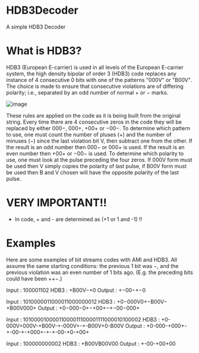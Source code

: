 # HDB3Decoder
A simple HDB3 Decoder

# What is HDB3?
HDB3 (European E-carrier) is used in all levels of the European E-carrier system, the high density bipolar of order 3 (HDB3) code replaces any instance of 4 consecutive 0 bits with one of the patterns "000V" or "B00V". The choice is made to ensure that consecutive violations are of differing polarity; i.e., separated by an odd number of normal + or − marks.

![image](https://github.com/user-attachments/assets/560a7836-a478-4f8e-8cda-50917517e2cc)

These rules are applied on the code as it is being built from the original string. Every time there are 4 consecutive zeros in the code they will be replaced by either 000−, 000+, +00+ or −00−. To determine which pattern to use, one must count the number of pluses (+) and the number of minuses (−) since the last violation bit V, then subtract one from the other. If the result is an odd number then 000− or 000+ is used. If the result is an even number then +00+ or −00− is used. To determine which polarity to use, one must look at the pulse preceding the four zeros. If 000V form must be used then V simply copies the polarity of last pulse, if B00V form must be used then B and V chosen will have the opposite polarity of the last pulse.

# VERY IMPORTANT!!
+ In code, + and - are determined as (+1 or 1 and -1) !!

# Examples
Here are some examples of bit streams codes with AMI and HDB3. All assume the same starting conditions: the previous 1 bit was −, and the previous violation was an even number of 1 bits ago. (E.g. the preceding bits could have been ++−.)

Input :	100001102
HDB3 :	+B00V−+0
Output : +−00−+−0

Input :	1010000011000011000000012
HDB3 :	+0−000V0+−B00V−+B00V000+
Output : +0−000−0+−+00+−+−00−000+

Input :	10100001000011000011100001111000010100002
HDB3 :	+0-000V+000V-+B00V-+-000V+-+-B00V+0-B00V
Output : +0-000-+000+-+-00-+-+000+-+-+-00-+0-+00+

Input :	100000000002
HDB3 :	+B00VB00V00
Output : +-00-+00+00
